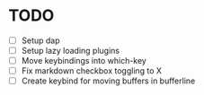# TODO

- [ ] Setup dap
- [ ] Setup lazy loading plugins
- [ ] Move keybindings into which-key
- [ ] Fix markdown checkbox toggling to X
- [ ] Create keybind for moving buffers in bufferline
